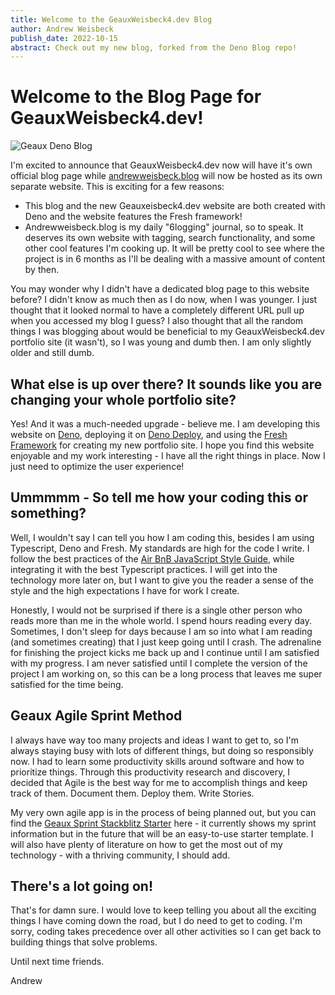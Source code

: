 ```yaml
---
title: Welcome to the GeauxWeisbeck4.dev Blog
author: Andrew Weisbeck
publish_date: 2022-10-15
abstract: Check out my new blog, forked from the Deno Blog repo!
---
```


# Welcome to the Blog Page for GeauxWeisbeck4.dev!
![Geaux Deno Blog](https://res.cloudinary.com/tar-heel-dev-studio/image/upload/v1670070683/GEAUXWEISBECK4logo4_qfksgg.png)

I'm excited to announce that GeauxWeisbeck4.dev now will have it's own official blog page while [andrewweisbeck.blog](https://andrewweisbeck.blog) will now be hosted as its own separate website. This is exciting for a few reasons:
 - This blog and the new Geauxeisbeck4.dev website are both created with Deno and the website features the Fresh framework!
 - Andrewweisbeck.blog is my daily "6logging" journal, so to speak. It deserves its own website with tagging, search functionality, and some other cool features I'm cooking up. It will be pretty cool to see where the project is in 6 months as I'll be dealing with a massive amount of content by then. 

You may wonder why I didn't have a dedicated blog page to this website before? I didn't know as much then as I do now, when I was younger. I just thought that it looked normal to have a completely different URL pull up when you accessed my blog I guess? I also thought that all the random things I was blogging about would be beneficial to my GeauxWeisbeck4.dev portfolio site (it wasn't), so I was young and dumb then. I am only slightly older and still dumb.

## What else is up over there? It sounds like you are changing your whole portfolio site?

Yes! And it was a much-needed upgrade - believe me. I am developing this website on [Deno](https://deno.land), deploying it on [Deno Deploy](https://github.com/denoland/deployctl), and using the [Fresh Framework](https://fresh.deno.dev) for creating my new portfolio site. I hope you find this website enjoyable and my work interesting - I have all the right things in place. Now I just need to optimize the user experience!

## Ummmmm - So tell me how your coding this or something?

Well, I wouldn't say I can tell you how I am coding this, besides I am using Typescript, Deno and Fresh. My standards are high for the code I write. I follow the best practices of the [Air BnB JavaScript Style Guide](https://airbnb.io/javascript/), while integrating it with the best Typescript practices. I will get into the technology more later on, but I want to give you the reader a sense of the style and the high expectations I have for work I create. 

Honestly, I would not be surprised if there is a single other person who reads more than me in the whole world. I spend hours reading every day. Sometimes, I don't sleep for days because I am so into what I am reading (and sometimes creating) that I just keep going until I crash. The adrenaline for finishing the project kicks me back up and I continue until I am satisfied with my progress. I am never satisfied until I complete the version of the project I am working on, so this can be a long process that leaves me super satisfied for the time being.

## Geaux Agile Sprint Method

I always have way too many projects and ideas I want to get to, so I'm always staying busy with lots of different things, but doing so responsibly now. I had to learn some productivity skills around software and how to prioritize things. Through this productivity research and discovery, I decided that Agile is the best way for me to accomplish things and keep track of them. Document them. Deploy them. Write Stories.

My very own agile app is in the process of being planned out, but you can find the [Geaux Sprint Stackblitz Starter](https://geaux-stackblitz-sprint.netlify.app) here - it currently shows my sprint information but in the future that will be an easy-to-use starter template. I will also have plenty of literature on how to get the most out of my technology - with a thriving community, I should add. 

## There's a lot going on!

That's for damn sure. I would love to keep telling you about all the exciting things I have coming down the road, but I do need to get to coding. I'm sorry, coding takes precedence over all other activities so I can get back to building things that solve problems. 

Until next time friends.

Andrew
